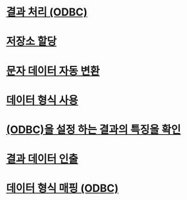 # [결과 처리 (ODBC)](processing-results-odbc.md)
# [저장소 할당](assigning-storage.md)
# [문자 데이터 자동 변환](autotranslation-of-character-data.md)
# [데이터 형식 사용](data-type-usage.md)
# [(ODBC)을 설정 하는 결과의 특징을 확인](determining-the-characteristics-of-a-result-set-odbc.md)
# [결과 데이터 인출](fetching-result-data.md)
# [데이터 형식 매핑 (ODBC)](mapping-data-types-odbc.md)
